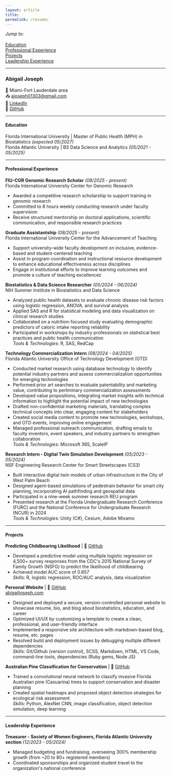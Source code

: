 ```yaml
---
layout: article
title: 
permalink: /resume/
---
```


*Jump to:*<br><br>
[Education](#education)<br>
[Professional Experience](#professional-experience)<br>
[Projects](#projects)<br>
[Leadership Experience](#leadership-experience)<br>
___
### Abigail Joseph
📍 Miami-Fort Lauderdale area<br>
📥 ajoseph01303@gmail.com<br>
🔗 [LinkedIn](https://www.linkedin.com/in/abigailjoseph-data)<br>
🔗 [GitHub](https://github.com/jabigailjoseph)<br>
___
#### Education
Florida International University | Master of Public Health (MPH) in Biostatistics *(expected 05/2027)*<br>
Florida Atlantic University | BS Data Science and Analytics *(05/2021 - 05/2025)*<br>
___
#### Professional Experience
**FIU-CGR Genomic Research Scholar** *(08/2025 - present)*<br>Florida International University Center for Genomic Research<br>
- Awarded a competitive research scholarship to support training in genomic research<br>
- Committed to 8 hours weekly conducting research under faculty supervision<br>
- Receive structured mentorship on doctoral applications, scientific communication, and responsible research practices<br>

**Graduate Assistantship** *(08/2025 - present)*<br>
Florida International University Center for the Advancement of Teaching<br>
- Support university-wide faculty development on inclusive, evidence-based and student-centered teaching<br>
- Assist in program coordination and instructional resource development to enhance educational effectiveness across disciplines<br>
- Engage in institutional efforts to improve learning outcomes and promote a culture of teaching excellencez<br>

**Biostatistics & Data Science Researcher** *(05/2024 - 06/2024)*<br>
NIH Summer Institute in Biostatistics and Data Science<br>
- Analyzed public health datasets to evaluate chronic disease risk factors using logistic regression, ANOVA, and survival analysis<br>
- Applied SAS and R for statistical modeling and data visualization on clinical research studies<br>
- Collaborated on a nutrition-focused study evaluating demographic predictors of caloric intake reporting reliability<br>
- Participated in workshops by industry professionals on statistical best practices and public health communication<br>
*Tools & Technologies*: R, SAS, RedCap<br>

**Technology Commercialization Intern** *(08/2024 - 04/2025)*<br>
Florida Atlantic University Office of Technology Development (OTD)<br>
- Conducted market research using database technology to identify potential industry partners and assess commercialization opportunities for emerging technologies<br>
- Performed prior art searches to evaluate patentability and marketing value, contributing to perliminary commercialization assessments<br>
- Developed value propositions, integrating market insights with technical information to highlight the potential impact of new technologies<br>
- Drafted non-confidential marketing materials, translating complex technical concepts into clear, engaging content for stakeholders<br>
- Created social media content to promote new technologies, workshops, and OTD events, improving online engagement<br>
- Managed professional outreach communication, drafting emails to faculty inventors, event speakers, and industry partners to strengthen collaboration<br>
*Tools & Technologies*: Microsoft 365, ScaleIP<br>

**Research Intern - Digital Twin Simulation Development** *(05/2023 - 05/2024)*<br>
NSF Engineering Research Center for Smart Streetscapes (CS3)<br>
- Built interactive digital twin models of urban infrastructure in the City of West Palm Beach<br>
- Designed agent-based simulations of pedestrain behavior for smart city planning, incorporating AI pathfinding and geospatial data<br>
- Participated in a nine-week summer research REU program<br>
- Presented research at the Florida Undergraduate Research Conference (FURC) and the National Conference for Undergraduate Research (NCUR) in 2024<br>
*Tools & Technologies*: Unity (C#), Cesium, Adobe Mixamo<br>
___

#### Projects
**Predicting Childbearing Likelihood** | 🔗 [GitHub](https://github.com/jabigailjoseph/childbearing_predictors)<br>
- Developed a predictive model using multiple logistic regression on 4,500+ survey responses from the CDC's 2015 National Survey of Family Growth (NSFG) to predict the likelihood of childbearing<br>
- Achieved model AUC score of 0.857<br>
*Skills*: R, logistic regression, ROC/AUC analysis, data visualization<br>

**Personal Website** | 🔗 [GitHub](https://github.com/jabigailjoseph/abigailjoseph.com)<br>
[abigailjoseph.com](https://abigailjoseph.netlify.app/) <br>
- Designed and deployed a secure, version-controlled personal website to showcase resume, bio, and blog about biostatistics, education, and career<br>
- Optimized UI/UX by customizing a template to create a clean, professional, and user-friendly interface<br>
- Implemented a responsive site architecture with markdown-based blog, resume, etc. pages<br>
- Resolved build and deployment issues by debugging multiple different dependencies<br> 
*Skills*: Git/Github (version control), SCSS, Markdown, HTML, VS Code, command-line tools, dependencies (Ruby gems, Node JS)<br>

**Australian Pine Classification for Conservation** | 🔗 [GitHub](https://github.com/jabigailjoseph/Florida-Pine-Rescue)<br>
- Trained a convolutional neural network to classify invasive Florida Australian pine (Casuarina) trees to support conservation and disaster planning<br>
- Created spatial heatmaps and proposed object detection strategies for ecological risk assessment<br>
*Skills*: Python, AlexNet CNN, image classification, object detection simulation, deep learning<br>
___

#### Leadership Experience
**Treasurer - Society of Women Engineers, Florida Atlantic University section** *(12/2023 - 05/2024)*<br>
- Managed budgeting and fundraising, overseeing 300% membership growth (from ~20 to 80+ registered members)<br>
- Coordinated sponsorships and organized student travel to the organization's national conference<br>



